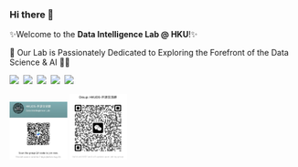 

### Hi there 👋
✨Welcome to the <strong>Data Intelligence Lab @ HKU</strong>!✨

🚀 Our Lab is Passionately Dedicated to Exploring the Forefront of the Data Science & AI 👨‍💻

<a href='https://sites.google.com/view/chaoh/'><img src='https://img.shields.io/badge/Home-Page-green' /></a>&nbsp;
<a href='https://scholar.google.com/citations?user=Zkv9FqwAAAAJ&hl=en'><img src='https://img.shields.io/badge/Google-Scholar-blue' /></a>&nbsp;
<a href='lab_qrcode.jpg'><img src='https://img.shields.io/badge/公众号-orange' /></a>&nbsp;
<img src='https://img.shields.io/github/stars/hkuds?color=green&style=social' />&nbsp;
<img src='https://img.shields.io/github/followers/hkuds?color=green&style=social' />

<!--img align='right' src='feishu-group-qrcode.png' width=20% /-->
<img src='feishu-group-qrcode.jpeg' width=20% />
<img src='wechat-group-qrcode.jpeg' width=20% />
